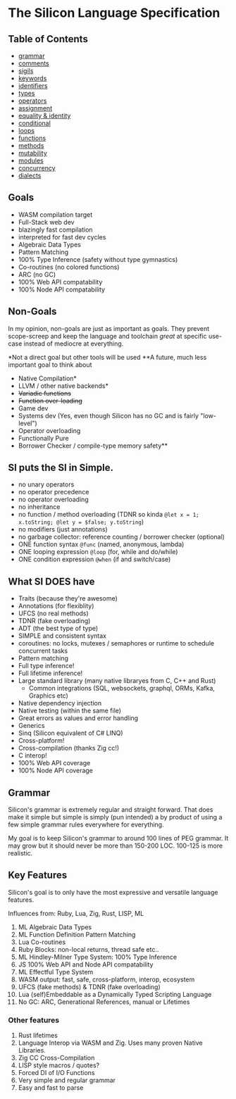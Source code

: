 # The Silicon Language Specification

## Table of Contents

- [grammar](./grammar.md)
- [comments](./comments.md)
- [sigils](./sigils.md)
- [keywords](./keywords.md)
- [identifiers](./identifiers)
- [types](./types.md)
- [operators](./operators.md)
- [assignment](./assignment.md)
- [equality & identity](./equality-identity.md)
- [conditional](./conditional.md)
- [loops](./loops.md)
- [functions](./functions.md)
- [methods](./tdnr.md)
- [mutability](./mutability.md)
- [modules](./modules.md)
- [concurrency](./concurrency.md)
- [dialects](./dialects.md)

## Goals

- WASM compilation target
- Full-Stack web dev
- blazingly fast compilation
- interpreted for fast dev cycles
- Algebraic Data Types
- Pattern Matching
- 100% Type Inference (safety without type gymnastics)
- Co-routines (no colored functions)
- ARC (no GC)
- 100% Web API compatability
- 100% Node API compatability

## Non-Goals

In my opinion, non-goals are just as important as goals. They prevent scope-screep and keep the language and toolchain _great_ at specific use-case instead of
mediocre at everything.

\*Not a direct goal but other tools will be used
\*\*A future, much less important goal to think about

- Native Compilation\*
- LLVM / other native backends\*
- ~~Variadic functions~~
- ~~Function over-loading~~
- Game dev
- Systems dev (Yes, even though Silicon has no GC and is fairly "low-level")
- Operator overloading
- Functionally Pure
- Borrower Checker / compile-type memory safety\*\*

## SI puts the SI in Simple.

- no unary operators
- no operator precedence
- no operator overloading
- no inheritance
- no function / method overloading (TDNR so kinda `@let x = 1; x.toString; @let y = $false; y.toString`)
- no modifiers (just annotations)
- no garbage collector: reference counting / borrower checker (optional)
- ONE function syntax `@func` (named, anonymous, lambda)
- ONE looping expression `@loop` (for, while and do/while)
- ONE condition expression `@when` (if and switch/case)

## What SI DOES have

- Traits (because they're awesome)
- Annotations (for flexiblity)
- UFCS (no real methods)
- TDNR (fake overloading)
- ADT (the best type of type)
- SIMPLE and consistent syntax
- coroutines: no locks, mutexes / semaphores or runtime to schedule concurrent tasks
- Pattern matching
- Full type inference!
- Full lifetime inference!
- Large standard library (many native libraryes from C, C++ and Rust)
  - Common integrations (SQL, websockets, graphql, ORMs, Kafka, Graphics etc)
- Native dependency injection
- Native testing (within the same file)
- Great errors as values and error handling
- Generics
- Sinq (Silicon equivalent of C# LINQ)
- Cross-platform!
- Cross-compilation (thanks Zig cc!)
- C interop!
- 100% Web API coverage
- 100% Node API coverage

## Grammar

Silicon's grammar is extremely regular and straight forward. That does make it simple but simple is simply (pun intended) a
by product of using a few simple grammar rules everywhere for everything.

My goal is to keep Silicon's grammar to around 100 lines of PEG grammar. It may grow but it should never be more than 150-200 LOC. 100-125 is more realistic.

## Key Features

Silicon's goal is to only have the most expressive and versatile language features.

Influences from: Ruby, Lua, Zig, Rust, LISP, ML

1. ML Algebraic Data Types
1. ML Function Definition Pattern Matching
1. Lua Co-routines
1. Ruby Blocks: non-local returns, thread safe etc..
1. ML Hindley-Milner Type System: 100% Type Inference
1. JS 100% Web API and Node API compatability
1. ML Effectful Type System
1. WASM output: fast, safe, cross-platform, interop, ecosystem
1. UFCS (fake methods) & TDNR (fake overloading)
1. Lua (self)Embeddable as a Dynamically Typed Scripting Language
1. No GC: ARC, Generational References, manual or Lifetimes

### Other features

1. Rust lifetimes
1. Language Interop via WASM and Zig. Uses many proven Native Libraries.
1. Zig CC Cross-Compilation
1. LISP style macros / quotes?
1. Forced DI of I/O Functions
1. Very simple and regular grammar
1. Easy and fast to parse

